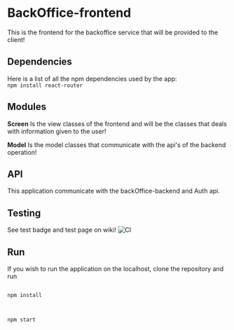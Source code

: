 # BackOffice-frontend
This is the frontend for the backoffice service that will be provided to the client!


## Dependencies
Here is a list of all the npm dependencies used by the app:
<code> npm install react-router </code> 

## Modules
**Screen** Is the view classes of the frontend and will be the classes that deals with information given to the user!

**Model** Is the model classes that communicate with the api's of the backend operation!

## API
This application communicate with the backOffice-backend and Auth api.

## Testing
See test badge and test page on wiki!
![CI](https://github.com/Projektgrupp17/BackOffice-frontend/workflows/CI/badge.svg?branch=master)

## Run
If you wish to run the application on the localhost, clone the repository and run 

<code> 
npm install <br/>
  
npm start
</code>
